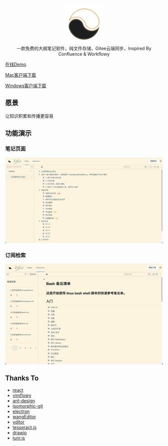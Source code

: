 <p align="center">
<img width="128px" src="./public/images/icon.png">
<br>
一款免费的大纲笔记软件，纯文件存储，Gitee云端同步，Inspired By Confluence & Workflowy
<br>
</p>

[在线Demo](https://effect-note-demo-1314328063.cos-website.ap-beijing.myqcloud.com/)

[Mac客户端下载](https://pan.baidu.com/s/1y0Ouxh_kOxNHQcpjUeArVg?pwd=evzn) 

[Windows客户端下载](https://pan.baidu.com/s/1gQTLyW7GHW4iSzroVmy4fQ?pwd=2qmc)

## 愿景
让知识积累和传播更容易

## 功能演示

### 笔记页面
![](./public/images/readme_pic1.png)
### 订阅检索
![](./public/images/readme_pic2.png)


## Thanks To
- [react](https://github.com/facebook/react)
- [vimflowy](https://github.com/WuTheFWasThat/vimflowy)
- [ant-design](https://github.com/ant-design/ant-design)
- [isomorphic-git](https://github.com/isomorphic-git/isomorphic-git)
- [electron](https://github.com/electron/electron)
- [wangEditor](https://github.com/wangeditor-team/wangEditor)
- [vditor](https://github.com/Vanessa219/vditor)
- [tesseract.js](https://github.com/naptha/tesseract.js)
- [drawio](https://github.com/jgraph/drawio)
- [lunr.js](https://github.com/olivernn/lunr.js)
